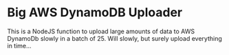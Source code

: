 # Big AWS DynamoDB Uploader

This is a NodeJS function to upload large amounts of data to AWS DynamoDb slowly in a batch of 25. Will slowly, but surely upload everything in time...
